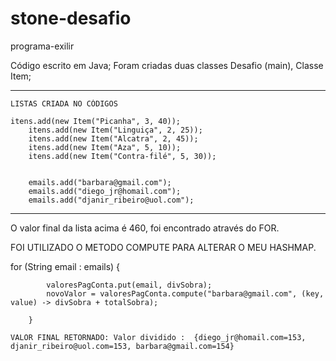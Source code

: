 # stone-desafio
programa-exilir

Código escrito em Java;
Foram criadas duas classes Desafio (main), Classe Item;

______________________________________________________
    LISTAS CRIADA NO CÓDIGOS

    itens.add(new Item("Picanha", 3, 40));
		itens.add(new Item("Linguiça", 2, 25));
		itens.add(new Item("Alcatra", 2, 45));
		itens.add(new Item("Aza", 5, 10));
		itens.add(new Item("Contra-filé", 5, 30));
		

		emails.add("barbara@gmail.com");
		emails.add("diego_jr@homail.com");
		emails.add("djanir_ribeiro@uol.com");

_______________________________________________________

O valor final da lista acima é 460, foi encontrado através do FOR.



FOI UTILIZADO O METODO COMPUTE PARA ALTERAR O MEU HASHMAP.

for (String email : emails) {

			valoresPagConta.put(email, divSobra);
			novoValor = valoresPagConta.compute("barbara@gmail.com", (key, value) -> divSobra + totalSobra);

		}
    
    VALOR FINAL RETORNADO: Valor dividido :  {diego_jr@homail.com=153, djanir_ribeiro@uol.com=153, barbara@gmail.com=154}
